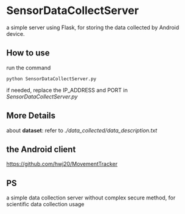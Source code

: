 # SensorDataCollectServer

a simple server using Flask, for storing the data collected by Android device.

## How to use
run the command

``
python SensorDataCollectServer.py
``

if needed, replace the IP_ADDRESS and PORT in _SensorDataCollectServer.py_

## More Details
about **dataset**: refer to _./data_collected/data_description.txt_

## the Android client
https://github.com/hwj20/MovementTracker

## PS
a simple data collection server without complex secure method, for scientific data collection usage
